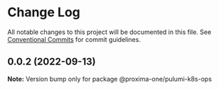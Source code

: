 # Change Log

All notable changes to this project will be documented in this file.
See [Conventional Commits](https://conventionalcommits.org) for commit guidelines.

## 0.0.2 (2022-09-13)

**Note:** Version bump only for package @proxima-one/pulumi-k8s-ops
